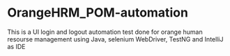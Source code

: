 # OrangeHRM_POM-automation
This is a UI login and logout automation test done for orange human resourse management using Java, selenium WebDriver, TestNG and IntelliJ as IDE
